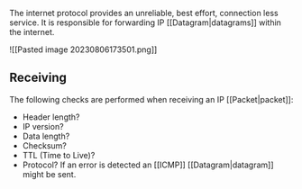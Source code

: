 The internet protocol provides an unreliable, best effort, connection less service. It is responsible for forwarding IP [[Datagram|datagrams]] within the internet.

![[Pasted image 20230806173501.png]]

## Receiving
The following checks are performed when receiving an IP [[Packet|packet]]:
- Header length?
- IP version?
- Data length?
- Checksum?
- TTL (Time to Live)?
- Protocol?
If an error is detected an [[ICMP]] [[Datagram|datagram]] might be sent.